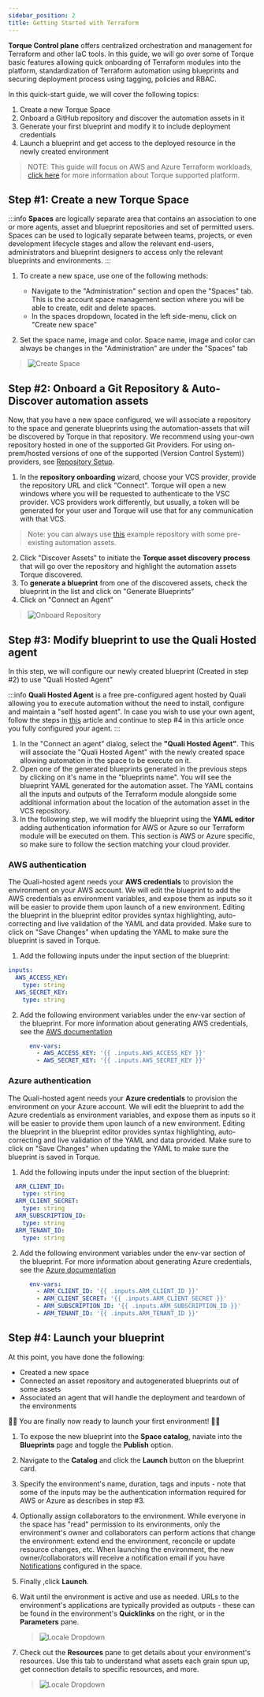 ```yaml
---
sidebar_position: 2
title: Getting Started with Terraform
---
```

__Torque Control plane__ offers centralized orchestration and management for Terraform and other IaC tools. In this guide, we will go over some of Torque basic features allowing quick onboarding of Terraform modules into the platform, standardization of Terraform automation using blueprints and securing deployment process using tagging, policies and RBAC.

In this quick-start guide, we will cover the following topics:
1. Create a new Torque Space
2. Onboard a GitHub repository and discover the automation assets in it
3. Generate your first blueprint and modify it to include deployment credentials
4. Launch a blueprint and get access to the deployed resource in the newly created environment

> NOTE: This guide will focus on AWS and Azure Terraform workloads, [click here](/overview/supported-platforms.md) for more information about Torque supported platform.

## Step #1: Create a new Torque Space
:::info
__Spaces__ are logically separate area that contains an association to one or more agents, asset and blueprint repositories and set of permitted users. Spaces can be used to logically separate between teams, projects, or even development lifecycle stages and allow the relevant end-users, administrators and blueprint designers to access only the relevant blueprints and environments.
:::

1. To create a new space, use one of the following methods: 
   * Navigate to the "Administration" section and open the "Spaces" tab. This is the account space management section where you will be able to create, edit and delete spaces. 
   * In the spaces dropdown, located in the left side-menu, click on "Create new space"

2. Set the space name, image and color. 
   Space name, image and color can always be changes in the "Administration" are under the "Spaces" tab
> ![Create Space](/img/getting-space.png)


## Step #2: Onboard a Git Repository & Auto-Discover automation assets
Now, that you have a new space configured, we will associate a repository to the space and generate blueprints using the automation-assets that will be discovered by Torque in that repository. We recommend using your-own repository hosted in one of the supported Git Providers. For using on-prem/hosted versions of one of the supported (Version Control System)) providers, see [Repository Setup](/admin-guide/source-control/source-control-github).

1. In the __repository onboarding__ wizard, choose your VCS provider, provide the repository URL and click "Connect". Torque will open a new windows where you will be requested to authenticate to the VSC provider. VCS providers work differently, but usually, a token will be generated for your user and Torque will use that for any communication with that VCS. 
> Note: you can always use [this](https://github.com/QualiTorque/Sample-Terraform) example repository with some pre-existing automation assets.

2. Click "Discover Assets" to initiate the __Torque asset discovery process__ that will go over the repository and highlight the automation assets Torque discovered.
3. To __generate a blueprint__ from one of the discovered assets, check the blueprint in the list and click on "Generate Blueprints"
4. Click on "Connect an Agent"

> ![Onboard Repository](/img/getting-repository-ongoarding.gif)

## Step #3: Modify blueprint to use the Quali Hosted agent
In this step, we will configure our newly created blueprint (Created in step #2) to use "Quali Hosted Agent"

:::info
__Quali Hosted Agent__ is a free pre-configured agent hosted by Quali allowing you to execute automation without the need to install, configure and maintain a "self hosted agent". In case you wish to use your own agent, follow the steps in [this](/somehthing) article and continue to step #4 in this article once you fully configured your agent.
:::

1. In the "Connect an agent" dialog, select the __"Quali Hosted Agent"__. This will associate the "Quali Hosted Agent" with the newly created space allowing automation in the space to be execute on it.
2. Open one of the generated blueprints generated in the previous steps by clicking on it's name in the "blueprints name". You will see the blueprint YAML generated for the automation asset. The YAML contains all the inputs and outputs of the Terraform module alongside  some additional information about the location of the automation asset in the VCS repository.
3. In the following step, we will modify the blueprint using the __YAML editor__ adding authentication information for AWS or Azure so our Terraform module will be executed on them. This section is AWS or Azure specific, so make sure to follow the section matching your cloud provider.

### AWS authentication 
The Quali-hosted agent needs your __AWS credentials__ to provision the environment on your AWS account. We will edit the blueprint to add the AWS credentials as environment variables, and expose them as inputs so it will be easier to provide them upon launch of a new environment. Editing the blueprint in the blueprint editor provides syntax highlighting, auto-correcting and live validation of the YAML and data provided. Make sure to click on "Save Changes" when updating the YAML to make sure the blueprint is saved in Torque.

1. Add the following inputs under the input section of the blueprint:

```yaml
inputs:
  AWS_ACCESS_KEY:
    type: string
  AWS_SECRET_KEY:
    type: string
```

2. Add the following environment variables under the env-var section of the blueprint. For more information about generating AWS credentials, see the [AWS documentation](https://docs.aws.amazon.com/cli/latest/userguide/cli-configure-envvars.html)

```yaml
      env-vars: 
        - AWS_ACCESS_KEY: '{{ .inputs.AWS_ACCESS_KEY }}'
        - AWS_SECRET_KEY: '{{ .inputs.AWS_SECRET_KEY }}'
```


### Azure authentication 
The Quali-hosted agent needs your __Azure credentials__ to provision the environment on your Azure account. We will edit the blueprint to add the Azure credentials as environment variables, and expose them as inputs so it will be easier to provide them upon launch of a new environment. Editing the blueprint in the blueprint editor provides syntax highlighting, auto-correcting and live validation of the YAML and data provided. Make sure to click on "Save Changes" when updating the YAML to make sure the blueprint is saved in Torque.


1. Add the following inputs under the input section of the blueprint:
```yaml
  ARM_CLIENT_ID:
    type: string
  ARM_CLIENT_SECRET:
    type: string
  ARM_SUBSCRIPTION_ID:
    type: string
  ARM_TENANT_ID:
    type: string
```
2. Add the following environment variables under the env-var section of the blueprint. For more information about generating Azure credentials, see the [Azure documentation](https://learn.microsoft.com/en-us/azure/developer/terraform/authenticate-to-azure)
```yaml
      env-vars: 
        - ARM_CLIENT_ID: '{{ .inputs.ARM_CLIENT_ID }}'
        - ARM_CLIENT_SECRET: '{{ .inputs.ARM_CLIENT_SECRET }}'
        - ARM_SUBSCRIPTION_ID: '{{ .inputs.ARM_SUBSCRIPTION_ID }}'
        - ARM_TENANT_ID: '{{ .inputs.ARM_TENANT_ID }}'        
```

## Step #4: Launch your blueprint

At this point, you have done the following:
* Created a new space
* Connected an asset repository and autogenerated blueprints out of some assets
* Associated an agent that will handle the deployment and teardown of the environments

 🚀🚀 You are finally now ready to launch your first environment!  🚀🚀

1. To expose the new blueprint into the __Space catalog__, naviate into the __Blueprints__ page and toggle the  __Publish__ option.
2. Navigate to the __Catalog__ and click the __Launch__ button on the blueprint card.
3. Specify the environment's name, duration, tags and inputs - note that some of the inputs may be the authentication information required for AWS or Azure as describes in step #3.
4. Optionally assign collaborators to the environment. While everyone in the space has "read" permission to its environments, only the environment's owner and collaborators can perform actions that change the environment: extend end the environment, reconcile or update resource changes, etc. When launching the environment, the new owner/collaborators will receive a notification email if you have [Notifications](/admin-guide/notifications) configured in the space.
5. Finally ,click __Launch__.
    
6. Wait until the environment is active and use as needed. URLs to the environment's applications are typically provided as outputs - these can be found in the environment's __Quicklinks__ on the right, or in the __Parameters__ pane.
   > ![Locale Dropdown](/img/outputs.gif)
7. Check out the __Resources__ pane to get details about your environment's resources. Use this tab to understand what assets each grain spun up, get connection details to specific resources, and more.
   > ![Locale Dropdown](/img/resource-details.gif)
